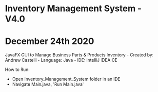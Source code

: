 Inventory Management System - V4.0
=
December 24th 2020
=
JavaFX GUI to Manage Business Parts & Products Inventory
    - Created by:  Andrew Castelli
    - Language:  Java
    - IDE:  IntelliJ IDEA CE

How to Run:
- Open Inventory_Management_System folder in an IDE
- Navigate Main.java, 'Run Main.java'
